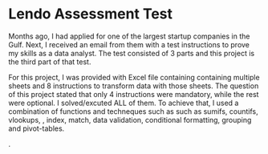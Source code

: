 
# Lendo  Assessment Test

Months ago, I had applied for one of the largest startup companies in the Gulf. Next, I received an email from them with a test instructions to prove my skills as a data analyst. The test consisted of 3 parts and this project is the third part of that test.

For this project, I was provided with Excel file containing containing multiple sheets and 8 instructions to transform data with those sheets. 
The question of this project stated that only 4 instructions were mandatory, while the rest were optional. I solved/excuted ALL of them. To achieve that,
I used a combination of functions and techneques such as such as sumifs, countifs, vlookups, , index, match, data validation, conditional formatting, grouping and pivot-tables. 

.

